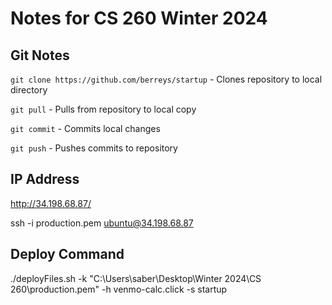 # Notes for CS 260 Winter 2024

## Git Notes

```git clone https://github.com/berreys/startup``` - Clones repository to local directory

```git pull``` - Pulls from repository to local copy

```git commit``` - Commits local changes

```git push``` - Pushes commits to repository


## IP Address
http://34.198.68.87/

ssh -i production.pem ubuntu@34.198.68.87

## Deploy Command

./deployFiles.sh -k "C:\Users\saber\Desktop\Winter 2024\CS 260\production.pem" -h venmo-calc.click -s startup
